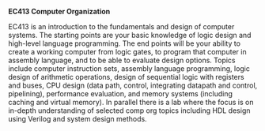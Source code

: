 **EC413 Computer Organization**

EC413 is an introduction to the fundamentals and design of computer systems. The starting
points are your basic knowledge of logic design and high-level language programming. The end
points will be your ability to create a working computer from logic gates, to program that
computer in assembly language, and to be able to evaluate design options. Topics include
computer instruction sets, assembly language programming, logic design of arithmetic
operations, design of sequential logic with registers and buses, CPU design (data path, control,
integrating datapath and control, pipelining), performance evaluation, and memory systems
(including caching and virtual memory). In parallel there is a lab where the focus is on in-depth
understanding of selected comp org topics including HDL design using Verilog and system
design methods.
